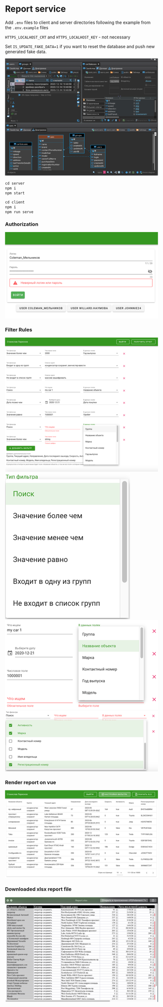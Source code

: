 # Report service
Add ``.env`` files to client and server directories following the example from the ``.env.example`` files

``HTTPS_LOCALHOST_CRT`` and ``HTTPS_LOCALHOST_KEY`` - not necessary

Set ``IS_UPDATE_FAKE_DATA=1`` if you want to reset the database and push new generated fake data.

![8](assets/8.png)

```
cd server
npm i
npm start
```

```
cd client
npm i
npm run serve
```
### Authorization
![1](assets/1.png)
### Filter Rules
![2](assets/2.png)
![3](assets/3.png)
![4](assets/4.png)
![5](assets/5.png)
### Render report on vue
![6](assets/6.png)
### Downloaded xlsx report file
![7](assets/7.png)